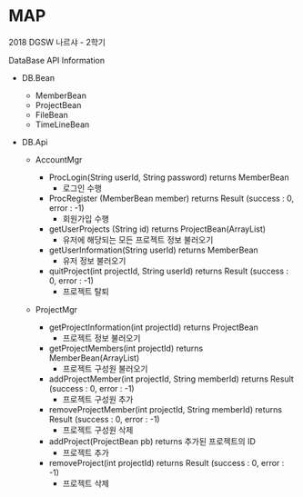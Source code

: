 # MAP
2018 DGSW 나르샤 - 2학기

DataBase API Information
 - DB.Bean
    - MemberBean
    - ProjectBean
    - FileBean
    - TimeLineBean
    
 - DB.Api
   - AccountMgr
     - ProcLogin(String userId, String password) returns MemberBean
        - 로그인 수행
     - ProcRegister (MemberBean member) returns Result (success : 0, error : -1)
        - 회원가입 수행
     - getUserProjects (String id) returns ProjectBean(ArrayList)
       - 유저에 해당되는 모든 프로젝트 정보 불러오기
     - getUserInformation(String userId) returns MemberBean
       - 유저 정보 불러오기
     - quitProject(int projectId, String userId) returns Result (success : 0, error : -1)
       - 프로젝트 탈퇴
       
   - ProjectMgr
     - getProjectInformation(int projectId) returns ProjectBean
        - 프로젝트 정보 불러오기
     - getProjectMembers(int projectId) returns MemberBean(ArrayList)
        - 프로젝트 구성원 불러오기
     - addProjectMember(int projectId, String memberId) returns Result (success : 0, error : -1)
        - 프로젝트 구성원 추가
     - removeProjectMember(int projectId, String memberId) returns Result (success : 0, error : -1)
        - 프로젝트 구성원 삭제
     - addProject(ProjectBean pb) returns 추가된 프로젝트의 ID
        - 프로젝트 추가
     - removeProject(int projectId) returns Result (success : 0, error : -1)
        - 프로젝트 삭제
